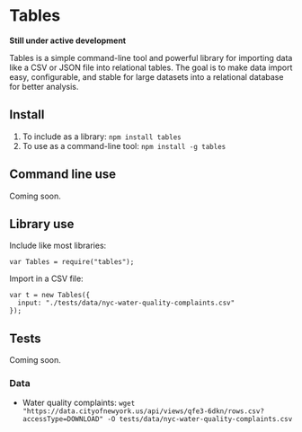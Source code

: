 # Tables

**Still under active development**

Tables is a simple command-line tool and powerful library for importing data like a CSV or JSON file into relational tables.  The goal is to make data import easy, configurable, and stable for large datasets into a relational database for better analysis.

## Install

1. To include as a library: `npm install tables`
1. To use as a command-line tool: `npm install -g tables`

## Command line use

Coming soon.

## Library use

Include like most libraries:

```
var Tables = require("tables");
```

Import in a CSV file:

```
var t = new Tables({
  input: "./tests/data/nyc-water-quality-complaints.csv"
});
```

## Tests

Coming soon.


### Data

* Water quality complaints: `wget "https://data.cityofnewyork.us/api/views/qfe3-6dkn/rows.csv?accessType=DOWNLOAD" -O tests/data/nyc-water-quality-complaints.csv`
